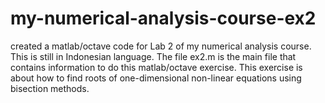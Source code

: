 # my-numerical-analysis-course-ex2
created a matlab/octave code for Lab 2 of my numerical analysis course. This is still in Indonesian language.
The file ex2.m is the main file that contains information to do this matlab/octave exercise. 
This exercise is about how to find roots of one-dimensional non-linear equations using bisection methods.

